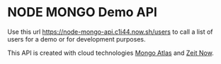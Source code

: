 # NODE MONGO Demo API

Use this url https://node-mongo-api.c1i44.now.sh/users to call a list of users for a demo or for development purposes.

This API is created with cloud technologies [Mongo Atlas](https://www.mongodb.com/cloud/atlas) and [Zeit Now](https://zeit.co/now). 


